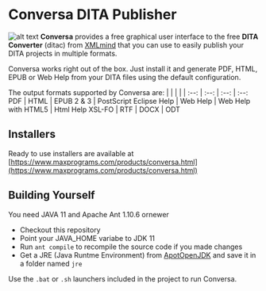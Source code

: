 # Conversa DITA Publisher

![alt text](https://www.maxprograms.com/images/conversa.png "Conversa DITA Publisher")
**Conversa** provides a free graphical user interface to the free **DITA Converter** (ditac) from [XMLmind](http://www.xmlmind.com/ditac/) that you can use to easily publish your DITA projects in multiple formats.

Conversa works right out of the box. Just install it and generate PDF, HTML, EPUB or Web Help from your DITA files using the default configuration.

The output formats supported by Conversa are:
  | | |  | |
 :--: | :--: | :--: | :--:
 PDF | HTML | EPUB 2 & 3 | PostScript
 Eclipse Help | Web Help | Web Help with HTML5 | Html Help
 XSL-FO | RTF | DOCX | ODT

## Installers

Ready to use installers are available at [https://www.maxprograms.com/products/conversa.html](https://www.maxprograms.com/products/conversa.html)

## Building Yourself

You need JAVA 11 and Apache Ant 1.10.6 ornewer

- Checkout this repository
- Point your JAVA_HOME variabe to JDK 11
- Run `ant compile` to recompile the source code if you made changes
- Get a JRE (Java Runtme Environment) from [ApotOpenJDK](https://adoptopenjdk.net/) and save it in a folder named `jre`

Use the `.bat` or `.sh` launchers included in the project to run Conversa.
